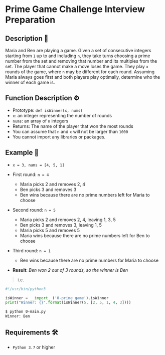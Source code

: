 # Prime Game Challenge Interview Preparation

## Description :page_with_curl:
Maria and Ben are playing a game. Given a set of consecutive integers starting from `1` up to and including `n`, they take turns choosing a prime number from the set and removing that number and its multiples from the set.
The player that cannot make a move loses the game.
They play `x` rounds of the game, where `n` may be different for each round.
Assuming Maria always goes first and both players play optimally, determine who the winner of each game is.

## Function Description :gear:
- Prototype: `def isWinner(x, nums)`
- `x`: an integer representing the number of rounds
- `nums`: an array of `n` integers
- Returns: The name of the player that won the most rounds
- You can assume that `n` and `x` will not be larger than `1000`
- You cannot import any libraries or packages.

## Example :memo:
- `x = 3, nums = [4, 5, 1]`
- First round: `n = 4`
  - Maria picks 2 and removes 2, 4
  - Ben picks 3 and removes 3
  - Ben wins because there are no prime numbers left for Maria to choose

- Second round: `n = 5`
    - Maria picks 2 and removes 2, 4, leaving 1, 3, 5
    - Ben picks 3 and removes 3, leaving 1, 5
    - Maria picks 5 and removes 5
    - Maria wins because there are no prime numbers left for Ben to choose

- Third round: `n = 1`
    - Ben wins because there are no prime numbers for Maria to choose

- __Result__: _Ben won 2 out of 3 rounds, so the winner is Ben_

> i.e.
```python
#!/usr/bin/python3

isWinner = __import__('0-prime_game').isWinner
print("Winner: {}".format(isWinner(5, [2, 5, 1, 4, 3])))
```

```bash
$ python 0-main.py
Winner: Ben
```
## Requirements :hammer_and_wrench:
- `Python 3.7` or higher


